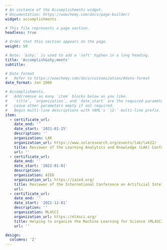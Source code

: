 ```yaml
---
# An instance of the Accomplishments widget.
# Documentation: https://wowchemy.com/docs/page-builder/
widget: accomplishments

# This file represents a page section.
headless: true

# Order that this section appears on the page.
weight: 50

# Note: `&shy;` is used to add a 'soft' hyphen in a long heading.
title: 'Accomplish&shy;ments'
subtitle:

# Date format
#   Refer to https://wowchemy.com/docs/customization/#date-format
date_format: Jan 2006

# Accomplishments.
#   Add/remove as many `item` blocks below as you like.
#   `title`, `organization`, and `date_start` are the required parameters.
#   Leave other parameters empty if not required.
#   Begin multi-line descriptions with YAML's `|2-` multi-line prefix.
item:
  - certificate_url:
    date_end: ''
    date_start: '2021-01-25'
    description: ''
    organization: LAK
    organization_url: https://www.solaresearch.org/events/lak/lak22/
    title: Reviewer of the Learning Analytics and Knowledge (LAK) Conference
    url: ''
  - certificate_url: 
    date_end: ''
    date_start: '2022-01-01'
    description: 
    organization: AIED
    organization_url: https://iaied.org/
    title: Reviewer of the International Conference on Artificial Intelligence in Education (AIED)
    url: 
  - certificate_url: 
    date_end: ''
    date_start: '2021-12-01'
    description: ''
    organization: ML4SCI
    organization_url: https://ml4sci.org/
    title: Helping to organize the Machine Learning for Science (ML4SCI) 2021 Hackathon
    url: ''

design:
  columns: '2'
---
```

